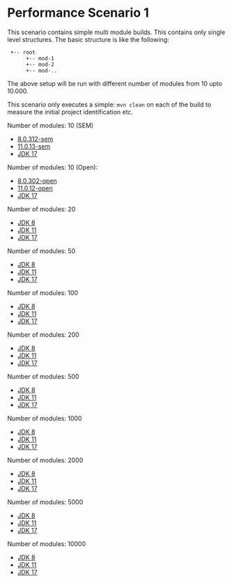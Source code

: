 # Performance Scenario 1

This scenario contains simple multi module builds. This contains only single
level structures. The basic structure is like the following:

```
 +-- root
      +-- mod-1
      +-- mod-2
      +-- mod-..
```
The above setup will be run with different number of modules from 10 upto 10.000.

This scenario only executes a simple: `mvn clean` on each of the build
to measure the initial project identification etc.

Number of modules: 10 (SEM)

 * [8.0.312-sem](./results-8.0.312-sem-10.html)
 * [11.0.13-sem](./results-11.0.13-sem-10.html)
 * [JDK 17](./results-JDK17-10.html)

Number of modules: 10 (Open):

* [8.0.302-open](./results-8.0.302-open-10.html)
* [11.0.12-open](./results-11.0.12-open-10.html)
* [JDK 17](./results-JDK17-10.html)


Number of modules: 20

 * [JDK 8](./results-JDK8-20.html)
 * [JDK 11](./results-JDK11-20.html)
 * [JDK 17](./results-JDK17-20.html)

Number of modules: 50

* [JDK 8](./results-JDK8-50.html)
* [JDK 11](./results-JDK11-50.html)
* [JDK 17](./results-JDK17-50.html)

Number of modules: 100

* [JDK 8](./results-JDK8-100.html)
* [JDK 11](./results-JDK11-100.html)
* [JDK 17](./results-JDK17-100.html)

Number of modules: 200

* [JDK 8](./results-JDK8-200.html)
* [JDK 11](./results-JDK11-200.html)
* [JDK 17](./results-JDK17-200.html)

Number of modules: 500

* [JDK 8](./results-JDK8-500.html)
* [JDK 11](./results-JDK11-500.html)
* [JDK 17](./results-JDK17-500.html)

Number of modules: 1000

* [JDK 8](./results-JDK8-1000.html)
* [JDK 11](./results-JDK11-1000.html)
* [JDK 17](./results-JDK17-1000.html)

Number of modules: 2000

* [JDK 8](./results-JDK8-2000.html)
* [JDK 11](./results-JDK11-2000.html)
* [JDK 17](./results-JDK17-2000.html)

Number of modules: 5000

* [JDK 8](./results-JDK8-5000.html)
* [JDK 11](./results-JDK11-5000.html)
* [JDK 17](./results-JDK17-5000.html)


Number of modules: 10000

* [JDK 8](./results-JDK8-10000.html)
* [JDK 11](./results-JDK11-10000.html)
* [JDK 17](./results-JDK17-10000.html)


